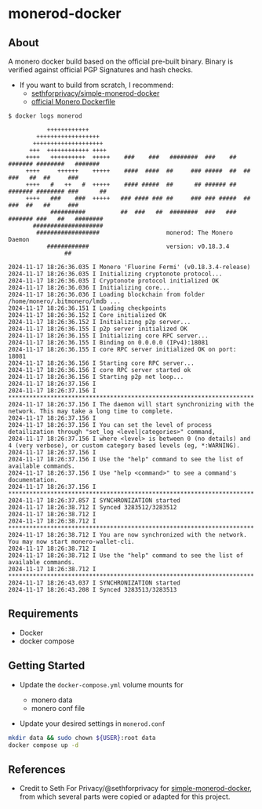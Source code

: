 # monerod-docker

## About

A monero docker build based on the official pre-built binary. Binary is verified against official PGP Signatures and hash checks.

- If you want to build from scratch, I recommend:
  - [sethforprivacy/simple-monerod-docker](https://github.com/sethforprivacy/simple-monerod-docker)
  - [official Monero Dockerfile](https://github.com/monero-project/monero)

```
$ docker logs monerod

           ++++++++++++
        ++++++++++++++++++
       ++++++++++++++++++++
      +++  ++++++++++++ ++++
     ++++   ++++++++++  +++++    ###    ###   ########  ###    ##  ####### ########   #######
     ++++     ++++++    +++++    ####  ####  ##     ### #####  ##  ##      ###   ##  ##     ###
     ++++   #   ++   #  +++++    #### #####  ##      ## ###### ##  ####### ######## ###      ##
     ++++   ###    ###  +++++   ### #### ### ##     ### ### #####  ##      ###  ##   ##     ###
            ##########          ##  ###   ##  ########  ###   ###  ####### ###   ##   ########
       ####################
        ##################                   monerod: The Monero Daemon
           ############                      version: v0.18.3.4
                ##

2024-11-17 18:26:36.035 I Monero 'Fluorine Fermi' (v0.18.3.4-release)
2024-11-17 18:26:36.035 I Initializing cryptonote protocol...
2024-11-17 18:26:36.035 I Cryptonote protocol initialized OK
2024-11-17 18:26:36.036 I Initializing core...
2024-11-17 18:26:36.036 I Loading blockchain from folder /home/monero/.bitmonero/lmdb ...
2024-11-17 18:26:36.151 I Loading checkpoints
2024-11-17 18:26:36.152 I Core initialized OK
2024-11-17 18:26:36.152 I Initializing p2p server...
2024-11-17 18:26:36.155 I p2p server initialized OK
2024-11-17 18:26:36.155 I Initializing core RPC server...
2024-11-17 18:26:36.155 I Binding on 0.0.0.0 (IPv4):18081
2024-11-17 18:26:36.155 I core RPC server initialized OK on port: 18081
2024-11-17 18:26:36.156 I Starting core RPC server...
2024-11-17 18:26:36.156 I core RPC server started ok
2024-11-17 18:26:36.156 I Starting p2p net loop...
2024-11-17 18:26:37.156 I
2024-11-17 18:26:37.156 I **********************************************************************
2024-11-17 18:26:37.156 I The daemon will start synchronizing with the network. This may take a long time to complete.
2024-11-17 18:26:37.156 I
2024-11-17 18:26:37.156 I You can set the level of process detailization through "set_log <level|categories>" command,
2024-11-17 18:26:37.156 I where <level> is between 0 (no details) and 4 (very verbose), or custom category based levels (eg, *:WARNING).
2024-11-17 18:26:37.156 I
2024-11-17 18:26:37.156 I Use the "help" command to see the list of available commands.
2024-11-17 18:26:37.156 I Use "help <command>" to see a command's documentation.
2024-11-17 18:26:37.156 I **********************************************************************
2024-11-17 18:26:37.857 I SYNCHRONIZATION started
2024-11-17 18:26:38.712 I Synced 3283512/3283512
2024-11-17 18:26:38.712 I
2024-11-17 18:26:38.712 I **********************************************************************
2024-11-17 18:26:38.712 I You are now synchronized with the network. You may now start monero-wallet-cli.
2024-11-17 18:26:38.712 I
2024-11-17 18:26:38.712 I Use the "help" command to see the list of available commands.
2024-11-17 18:26:38.712 I **********************************************************************
2024-11-17 18:26:43.037 I SYNCHRONIZATION started
2024-11-17 18:26:43.208 I Synced 3283513/3283513
```

## Requirements

- Docker
- docker compose

## Getting Started

- Update the `docker-compose.yml` volume mounts for

  - monero data
  - monero conf file

- Update your desired settings in `monerod.conf`

```bash
mkdir data && sudo chown ${USER}:root data
docker compose up -d
```

## References

- Credit to Seth For Privacy/@sethforprivacy for [simple-monerod-docker](https://github.com/sethforprivacy/simple-monerod-docker), from which several parts were copied or adapted for this project.
